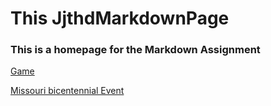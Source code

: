 
# **This JjthdMarkdownPage**
### This is a homepage for the Markdown Assignment

[Game](https://github.com/jjthd/JjthdMarkdownPage/blob/SecondInterest/README.md)

[Missouri bicentennial Event](https://lostark.game.onstove.com/Library/Tip/Views/123458?page=1&libraryStatusType=0&librarySearchCategory=18&searchtype=0&searchtext=&ordertype=latest&LibraryQaAnswerType=None&UserPageType=0)




